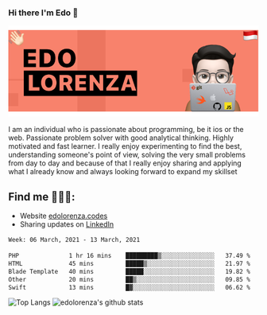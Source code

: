 ### Hi there  I'm Edo 👋


<img src="https://github.com/edolorenza/edolorenza/blob/master/Image/background.png" alt="banner edo lorenza">

I am an individual who is passionate about programming, be it ios or the web. Passionate problem solver with good analytical thinking. Highly motivated and fast learner. I really enjoy experimenting to find the best, understanding someone's point of view, solving the very small problems from day to day and because of that I really enjoy sharing and applying what I already know and always looking forward to expand my skillset 


## Find me 🕵🏻‍♂️:
- Website <a href="http://edolorenza.codes/">edolorenza.codes</a> 
- Sharing updates on <a href="https://www.linkedin.com/in/edo-lorenza/">LinkedIn</a> 


<!--START_SECTION:waka-->
```text
Week: 06 March, 2021 - 13 March, 2021

PHP              1 hr 16 mins    █████████▒░░░░░░░░░░░░░░░   37.49 % 
HTML             45 mins         █████▒░░░░░░░░░░░░░░░░░░░   21.97 % 
Blade Template   40 mins         █████░░░░░░░░░░░░░░░░░░░░   19.82 % 
Other            20 mins         ██▒░░░░░░░░░░░░░░░░░░░░░░   09.85 % 
Swift            13 mins         █▓░░░░░░░░░░░░░░░░░░░░░░░   06.62 % 
```
<!--END_SECTION:waka-->

![Top Langs](https://github-readme-stats.vercel.app/api/top-langs/?username=edolorenza&layout=compact&count_private=true) ![edolorenza's github stats](https://github-readme-stats.vercel.app/api?username=edolorenza&show_icons=true&count_private=true)
<!--
**edolorenza/edolorenza** is a ✨ _special_ ✨ repository because its `README.md` (this file) appears on your GitHub profile.

Here are some ideas to get you started:

- 🔭 I’m currently working on ...
- 🌱 I’m currently learning ...
- 👯 I’m looking to collaborate on ...
- 🤔 I’m looking for help with ...
- 💬 Ask me about ...
- 📫 How to reach me: ...
- 😄 Pronouns: ...
- ⚡ Fun fact: ...
-->
